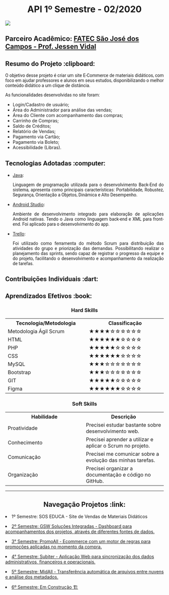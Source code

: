 <html>
<body>
 <h1 align="center"> API 1º Semestre - 02/2020</h1>
<a href="https://github.com/Grupo-1-2020-PI-FATEC-ADS/SOS-EDUCA"><img src="https://img.shields.io/badge/GitHub-Repositório Projeto-181717?style=for-the-badge&logo=github"></a>
 
 <h2> Parceiro Acadêmico: <a href="https://fatecsjc-prd.azurewebsites.net/">FATEC São José dos Campos - Prof. Jessen Vidal</a></h2>
  
  <h2 style="font-family:roboto;"> Resumo do Projeto :clipboard:</h2>
  
  <p align="justify" style="font-family:roboto;"> O objetivo desse projeto é criar um site E-Commerce de materiais didáticos, com foco em ajudar professores e alunos em seus estudos, disponibilizando o melhor conteúdo didático a um clique de distância.
  <p align="justify" style="font-family:roboto;"> As funcionalidades desenvolvidas no site foram: 
 </p>
  <ul>
<li>Login/Cadastro de usuário;</li>
<li>Área do Administrador para análise das vendas;</li>
<li>Área do Cliente com acompanhamento das compras;</li>
<li>Carrinho de Compras;</li>
<li>Saldo de Créditos;</li>
<li>Relatório de Vendas;</li>
<li>Pagamento via Cartão;</li>
<li>Pagamento via Boleto;</li>
<li>Acessibilidade (Libras).</li>
  </ul>
 </p>
 
 <h2 style="font-family:roboto;"> Tecnologias Adotadas :computer:</h2>
   
  <ul>
  <li><a href="https://www.java.com/pt_BR/">Java</a>:
  <p align="justify" style="font-family:roboto;"> Linguagem de programação utilizada para o desenvolvimento Back-End do sistema, apresenta como principais características: Portabilidade, Robustez, Segurança, Orientação a Objetos, Dinâmica e Alto Desempenho.</p></li>
  </li>
   <li><a href="https://developer.android.com/studio">Android Studio</a>:
    <p align="justify" style="font-family:roboto;"> Ambiente de desenvolvimento integrado para elaboração de aplicações Android nativas. Tendo o Java como linguagem back-end e XML para front-end. Foi aplicado para o desenvolvimento do app.</p></li>
  </li>
  <li><a href="https://trello.com/https://trello.com">Trello</a>:
  <p align="justify" style="font-family:roboto;"> Foi utilizado como ferramenta do método Scrum para distribuição das atividades do grupo e priorização das demandas. Possibilitando realizar o planejamento das sprints, sendo capaz de registrar o progresso da equipe e do projeto, facilitando o desenvolvimento e acompanhamento da realização de tarefas. </p></li>
  </li>

  </ul>
  
  <h2 style="font-family:roboto;"> Contribuições Individuais :dart:</h2>
 
  <h2 style="font-family:roboto;"> Aprendizados Efetivos :book:</h2>   
  <h3 align="center"> Hard Skills </h3>
  <table align="center">
    <tr>
      <th width="300px">Tecnologia/Metodologia</th>
      <th width="300px">Classificação</th>
    </tr>
    <tr>
      <td>Metodologia Ágil Scrum</td>
      <td>★★★★☆☆☆☆☆☆</td>
    </tr>
    <tr>
      <td>HTML</td>
      <td>★★★★★★☆☆☆☆</td>
    </tr>
    <tr>
      <td>PHP</td>
      <td>★★★★★☆☆☆☆☆</td>
    </tr>
   <tr>
      <td>CSS</td>
      <td>★★★★★★☆☆☆☆</td>
    </tr>
   <tr>
      <td>MySQL</td>
      <td>★★★☆☆☆☆☆☆☆</td>
    </tr>
   <tr>
      <td>Bootstrap</td>
      <td>★★★☆☆☆☆☆☆☆</td>
    </tr>
     <tr>
      <td>GIT</td>
      <td>★★★★★☆☆☆☆☆</td>
    </tr>
      <tr>
      <td>Figma</td>
      <td>★★★★★★☆☆☆☆</td>
    </tr>
  </table>
  
  <h3 align="center">Soft Skills</h3>
  <table align="center">
    <tr>
      <th width="300px">Habilidade</th>
      <th width="300px">Descrição</th>
    </tr>
    <tr>
      <td>Proatividade</td>
      <td>Precisei estudar bastante sobre desenvolvimento web.</td>
    </tr>
    <tr>
      <td>Conhecimento</td>
      <td>Precisei aprender a utilizar e aplicar o Scrum no projeto.</td>
    </tr>
    <tr>
      <td>Comunicação</td>
      <td>Precisei me comunicar sobre a evolução das minhas tarefas.</td>
    </tr>
    <tr>
      <td>Organização</td>
      <td>Precisei organizar a documentação e código no GitHub.</td>
    </tr>
  </table>
  
---

 <h2 align="center"> Navegação Projetos :link:</h2>
 
   <p align="justify" style="font-family:roboto;"><li> 1º Semestre: SOS EDUCA - Site de Vendas de Materiais Didáticos</li></p>
   <p align="justify" style="font-family:roboto;"><li><a href="https://github.com/BryanRibeiro/Portfolio-Projetos/blob/main/API_2.md">2º Semestre: GSW Soluções Integradas - Dashboard para acompanhamentos dos projetos, através de diferentes fontes de dados.</a></li></p>
   <p align="justify" style="font-family:roboto;"><li><a href="https://github.com/BryanRibeiro/Portfolio-Projetos/blob/main/API_3.md">3° Semestre: PromoAll - Ecommerce com um motor de regras para promoções aplicadas no momento da compra.</a></li></p>
   <p align="justify" style="font-family:roboto;"><li><a href="https://github.com/BryanRibeiro/Portfolio-Projetos/blob/main/API_4.md">4° Semestre: Subiter - Aplicação Web para sincronização dos dados administrativos, financeiros e operacionais.</a></li></p>
   <p align="justify" style="font-family:roboto;"><li><a href="https://github.com/BryanRibeiro/Portfolio-Projetos/blob/main/API_5.md">5º Semestre: MidAll - Transferência automática de arquivos entre nuvens e análise dos metadados.</a></li></p>
   <p align="justify" style="font-family:roboto;"><li><a href=""> 6º Semestre: Em Construção 🏗️</a></li></p>
  
</body>
</html>
